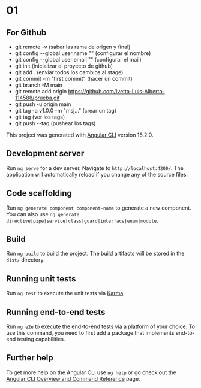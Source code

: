 # 01

## For Github 
* git remote -v (saber las rama de origen y final)
* git config --global user.name "" (configurar el nombre)
* git config --global user.email "" (configurar el mail)
* git init (inicializar el proyecto de github)
* git add . (enviar todos los cambios al stage)
* git commit -m "first commit" (hacer un commit)
* git branch -M main
* git remote add origin https://github.com/Ivetta-Luis-Alberto-114588/prueba.git
* git push -u origin main
* git tag -a v1.0.0 -m "msj..." (crear un tag)
* git tag (ver los tags)
* git push --tag  (pushear los tags)

This project was generated with [Angular CLI](https://github.com/angular/angular-cli) version 16.2.0.

## Development server

Run `ng serve` for a dev server. Navigate to `http://localhost:4200/`. The application will automatically reload if you change any of the source files.

## Code scaffolding

Run `ng generate component component-name` to generate a new component. You can also use `ng generate directive|pipe|service|class|guard|interface|enum|module`.

## Build

Run `ng build` to build the project. The build artifacts will be stored in the `dist/` directory.

## Running unit tests

Run `ng test` to execute the unit tests via [Karma](https://karma-runner.github.io).

## Running end-to-end tests

Run `ng e2e` to execute the end-to-end tests via a platform of your choice. To use this command, you need to first add a package that implements end-to-end testing capabilities.

## Further help

To get more help on the Angular CLI use `ng help` or go check out the [Angular CLI Overview and Command Reference](https://angular.io/cli) page.
